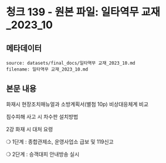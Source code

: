 # 청크 139 - 원본 파일: 일타역무 교재_2023_10

## 메타데이터

```
source: datasets/final_docs/일타역무 교재_2023_10.md
filename: 일타역무 교재_2023_10.md
```

## 본문 내용

화재시 현장조치매뉴얼과 소방계획서(별첨 10p) 비상대응체계 비교

침수피해 사고 시 차수판 설치방법

2강 화재 시 대처 요령

❍ 1단계 : 종합관제소, 운영사업소 급보 및 119신고

❍ 2단계 : 승객대피 안내방송 실시